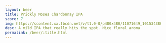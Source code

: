 ```yaml
---
layout: beer
title: Prickly Moses Chardonnay IPA
score: 7
img: https://scontent.xx.fbcdn.net/v/t1.0-0/p480x480/11071649_10153438036343745_3147415906093292508_n.jpg?oh=1d9cd418285e31164767ef5c38d4555a&oe=58690034
desc: A mild IPA that really hits the spot. Nice floral aroma
permalink: /beer/:title.html
---
```

